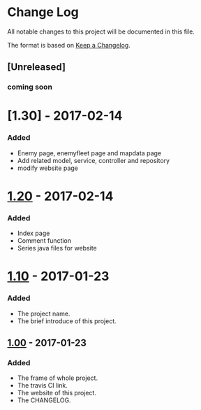 # Change Log
All notable changes to this project will be documented in this file.

The format is based on [Keep a Changelog](http://keepachangelog.com/).

## [Unreleased]
### coming soon

# [1.30] - 2017-02-14
### Added
 - Enemy page, enemyfleet page and mapdata page
 - Add related model, service, controller and repository
 - modify website page
 
# [1.20] - 2017-02-14
### Added
 - Index page
 - Comment function
 - Series java files for website
 
# [1.10] - 2017-01-23
### Added
 - The project name.
 - The brief introduce of this project.


## [1.00] - 2017-01-23
### Added
 - The frame of whole project. 
 - The travis CI link.
 - The website of this project.
 - The CHANGELOG.


[1.20]: https://github.com/infsci2560sp17/full-stack-web-LeMU-Haruka/compare/1.10...1.20
[1.10]: https://github.com/infsci2560sp17/full-stack-web-LeMU-Haruka/compare/1.00...1.10
[1.00]: https://github.com/infsci2560sp17/full-stack-web-LeMU-Haruka/compare/...1.00